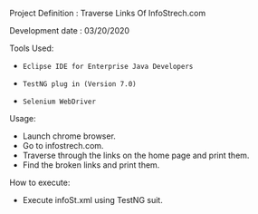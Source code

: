 Project Definition : Traverse Links Of InfoStrech.com


Development date : 03/20/2020


Tools Used:
*     Eclipse IDE for Enterprise Java Developers
*     TestNG plug in (Version 7.0)
*     Selenium WebDriver


Usage:
* Launch chrome browser.
* Go to infostrech.com.
* Traverse through the links on the home page and print them.
* Find the broken links and print them.


How to execute:
* Execute infoSt.xml using TestNG suit.
